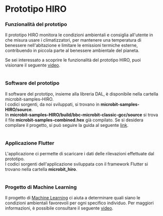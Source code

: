 # Prototipo HIRO

### Funzionalità del prototipo
Il prototipo HIRO monitora le condizioni ambientali e consiglia all'utente in che misura usare i climatizzatori, per mantenere una temperatura di benessere nell'abitazione e limitare le emissioni termiche esterne, contribuendo in piccola parte al benessere ambientale del pianeta.<p>
Se sei interessato a scoprire le funzionalità del prototipo HIRO, puoi visionare il seguente [video](https://youtu.be/x8loR7-OCnQ).<br><br>

### Software del prototipo
Il software del prototipo, insieme alla libreria DAL, è disponibile nella cartella microbit-samples-HIRO.<br>
I codici sorgenti, da noi sviluppati, si trovano in <b>microbit-samples-HIRO/source</b>.<br>
In <b>microbit-samples-HIRO/build/bbc-microbit-classic-gcc/source</b> si trova il file <b>microbit-samples-combined.hex</b> già compilato.
Se si desidera compilare il progetto, si può seguire la guida al seguente [link](https://lancaster-university.github.io/microbit-docs/offline-toolchains/).<br><br>

### Applicazione Flutter
L'applicazione ci permette di scaricare i dati delle rilevazioni effettuate dal prototipo.<br>
I codici sorgenti dell'applicazione sviluppata con il framework Flutter si trovano nella cartella <b>microbit_hiro</b>.<br><br>

### Progetto di Machine Learning
Il progetto di [Machine Learning](https://colab.research.google.com/drive/1DWXJCYFagaRwXk9cvUQ4ucVTA527xKEV?usp=sharing) ci aiuta a determinare quali siano le condizioni ambientali favorevoli per ogni specifico individuo. 
Per maggiori informazioni, è possibile consultare il seguente [video](https://youtu.be/x8loR7-OCnQ).
